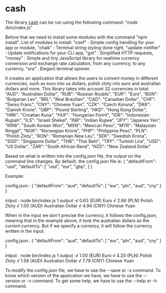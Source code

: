 # cash
The library [cash](./cash) can be run using the following command:
"node /bin/index.js"

Before that we need to install some modules with the command "npm install".
List of modules to install:
"conf" : Simple config handling for your app or module,
"chalk" : Terminal string styling done right,
"update-notifier" : Update notifications for your CLI app,
"got" : Simplified HTTP requests,
"money" : Simple and tiny JavaScript library for realtime currency conversion and exchange rate calculation, from any currency, to any currency,
"ora" : Elegant terminal spinner.


It creates an application that allows the users to convert money in different currencies, such as euro into us dollars, polish zloty into auro and australian dollars and more. This library takes into account 32 currencies in total:
"AUD": "Australian Dollar",
"RUB": "Russian Rouble",
"EUR": "Euro",
"BGN": "Bulgarian Lev",
"BRL": "Real Brazilian",
"CAD": "Canadian Dollar",
"CHF": "Swiss Franc",
"CNY": "Chinese Yuan",
"CZK": "Czech Koruna",
"DKK": "Danish Krone",
"GBP": "Pound Sterling",
"HKD": "Hong Kong Dollar",
"HRK": "Croatian Kuna",
"HUF": "Hungarian Forint",
"IDR": "Indonesian Rupiah",
"ILS": "Israeli Shekel",
"INR": "Indian Rupee",
"JPY": "Japanes Yen",
"KRW": "South Korean Won",
"MXN": "Mexican Peso",
"MYR": "Malaysian Ringgit",
"NOK": "Norwegian Krone",
"PHP": "Philippine Peso",
"PLN": "Polish Zloty",
"RON": "Romanian New Leu",
"SEK": "Swedish Krona",
"SGD": "Singapore Dollar",
"THB": "Thai Baht",
"TRY": "Turkish Lira",
"USD": "US Dollar",
"ZAR": "South African Rand",
"NZD": "New Zealand Dollar"

Based on what is written into the config.json file, the output on the command line changes.
By default, the config.json file is:
{
  "defaultFrom": "usd",
	"defaultTo": [
	  "usd",
	  "eur",
	  "gbp",
	]
}

Example:

config.json : {
	               "defaultFrom": "aud",
	               "defaultTo": [
		               "eur",
		               "pln",
		               "aud",
		               "cny"
	               ]
              }

intput : node bin/index.js 1
output :√ 0.63 (EUR) Euro
        √ 2.66 (PLN) Polish Zloty
        √ 1.00 (AUD) Australian Dollar
        √ 4.94 (CNY) Chinese Yuan

When in the input we don't precise the currency, it follows the config.json, meaning that in the example above, it took the australian dollars as the current currency. But if we specify a currency, it will follow the currency written in the input.

config.json : {
	               "defaultFrom": "aud",
	               "defaultTo": [
		               "eur",
		               "pln",
		               "aud",
		               "cny"
	               ]
              }

intput : node bin/index.js 1
output :√ 1.00 (EUR) Euro
        √ 4.20 (PLN) Polish Zloty
        √ 1.58 (AUD) Australian Dollar
        √ 7.79 (CNY) Chinese Yuan


To modify the config.json file, we have to use the --save or -s command.
To know which version of the application we have, we have to use the --version or -v command.
To get some help, we have to use the --help or -h command.
